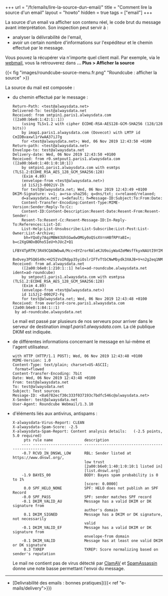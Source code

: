 +++
url = "/fr/emails/lire-la-source-dun-email/"
title = "Comment lire la source d'un email"
layout = "howto"
hidden = true
tags = ["email"]
+++

La source d'un email va afficher son contenu réel, le code brut du message avant interprétation. Son inspection peut servir à :

- analyser la délivrabilité de l'email,
- avoir un certain nombre d'informations sur l'expéditeur et le chemin effectué par le message.

Vous pouvez la récupérer via n'importe quel client mail. Par exemple, via le [webmail](https://webmail.alwaysdata.com), vous la retrouverez dans **... Plus > Afficher la source**

{{< fig "images/roundcube-source-menu.fr.png" "Roundcube : afficher la source" >}}

La source du mail est composée :

-   du chemin effectué par le message :
	```
	Return-Path: <test@alwaysdata.net>
	Delivered-To: test@alwaysdata.net
	Received: from smtpin1.paris1.alwaysdata.com ([2a00:b6e0:1:42:1::1])
		(using TLSv1.2 with cipher ECDHE-RSA-AES128-GCM-SHA256 (128/128 bits))
		by imap1.paris1.alwaysdata.com (Dovecot) with LMTP id CmIDBvaxwl1rVwAA37iJ7g
		for <test@alwaysdata.net>; Wed, 06 Nov 2019 12:43:50 +0100
	Return-path: <test@alwaysdata.net>
	Envelope-to: test@alwaysdata.net
	Delivery-date: Wed, 06 Nov 2019 12:43:50 +0100
	Received: from r0.smtpout1.paris1.alwaysdata.com ([2a00:b6e0:1:40:1:0:10:1])
		by smtpin1.paris1.alwaysdata.com with esmtps (TLS1.2:ECDHE_RSA_AES_128_GCM_SHA256:128)
		(Exim 4.89)
		(envelope-from <test@alwaysdata.net>)
		id 1iSJj3-0002iV-Ih
		for test@alwaysdata.net; Wed, 06 Nov 2019 12:43:49 +0100
	DKIM-Signature: v=1; a=rsa-sha256; q=dns/txt; c=relaxed/relaxed;
		d=alwaysdata.net; s=default; h=Message-ID:Subject:To:From:Date:
		Content-Transfer-Encoding:Content-Type:MIME-Version:Sender:Reply-To:Cc:
		Content-ID:Content-Description:Resent-Date:Resent-From:Resent-Sender:
		Resent-To:Resent-Cc:Resent-Message-ID:In-Reply-To:References:List-Id:
		List-Help:List-Unsubscribe:List-Subscribe:List-Post:List-Owner:List-Archive;
		 bh=YQoEy7AqzMBW43UhSGwdwOMGy0oQSsXVrnHBfRPYaBI=; b=c2XgGNOxBOho5IeU+hJUcZ+Q1
		LFBY4TpRTM/3R49CQAOWbwA/Mcc+8YZrorRAleKJU9oiyWa4ZeMWsffkyxNAUtI9YIM6ZNAsTIQBB
		BxOvey3PSQ6S49c+H25IVoIRdpp35yiOslrIFTvTtbCNwMbydk3XAJB+V+n2g2eq1NMN4=;
	Received: from ad.alwaysdata.net
		([2a00:b6e0:1:210:1::1] helo=ad-roundcube.alwaysdata.net ident=ad-roundcube)
		by smtpout1.paris1.alwaysdata.com with esmtpsa (TLS1.2:ECDHE_RSA_AES_128_GCM_SHA256:128)
		(Exim 4.89)
		(envelope-from <test@alwaysdata.net>)
		id 1iSJj2-0002F2-Fq
		for test@alwaysdata.net; Wed, 06 Nov 2019 12:43:48 +0100
	Received: from overlord-core.paris1.alwaysdata.com (2a00:b6e0:1:84:1::1)
	 by ad-roundcube.alwaysdata.net
	```
	Le mail est passé par plusieurs de nos serveurs pour arriver dans le serveur de destination _imap1.paris1.alwaysdata.com_. La clé publique DKIM est indiquée.

-   de différentes informations concernant le message en lui-même et l'agent utilisateur.
	```̀
	with HTTP (HTTP/1.1 POST); Wed, 06 Nov 2019 12:43:48 +0100
	MIME-Version: 1.0
	Content-Type: text/plain; charset=US-ASCII;
	 format=flowed
	Content-Transfer-Encoding: 7bit
	Date: Wed, 06 Nov 2019 12:43:48 +0100
	From: test@alwaysdata.net
	To: test@alwaysdata.net
	Subject: Test sources
	Message-ID: <8a6782ecf30c333f037193c7bdfc546c@alwaysdata.net>
	X-Sender: test@alwaysdata.net
	User-Agent: Roundcube Webmail/1.3.10
	```

-   d'éléments liés aux antivirus, antispams :
	```
	X-alwaysdata-Virus-Report: CLEAN
	X-alwaysdata-Spam-Score: -2.5
	X-alwaysdata-Spam-Report: Content analysis details:   (-2.5 points, 5.0 required)
		 pts rule name              description
		---- ---------------------- --------------------------------------------------
		-0.7 RCVD_IN_DNSWL_LOW      RBL: Sender listed at https://www.dnswl.org/,
		                            low trust
		                            [2a00:b6e0:1:40:1:0:10:1 listed in]
		                            [list.dnswl.org]
		-1.9 BAYES_00               BODY: Bayes spam probability is 0 to 1%
		                            [score: 0.0000]
		 0.0 SPF_HELO_NONE          SPF: HELO does not publish an SPF Record
		-0.0 SPF_PASS               SPF: sender matches SPF record
		-0.1 DKIM_VALID_AU          Message has a valid DKIM or DK signature from
		                            author's domain
		 0.1 DKIM_SIGNED            Message has a DKIM or DK signature, not necessarily
		                            valid
		-0.1 DKIM_VALID_EF          Message has a valid DKIM or DK signature from
		                            envelope-from domain
		-0.1 DKIM_VALID             Message has at least one valid DKIM or DK signature
		 0.3 TXREP                  TXREP: Score normalizing based on sender's reputation
	```
	Le mail ne contient pas de virus détecté par [ClamAV](https://www.clamav.net/) et [SpamAssassin](https://spamassassin.apache.org/) donne une note basse permettant l'envoi du message.

----

- [Delivrabilité des emails : bonnes pratiques]({{< ref "e-mails/delivery">}})
